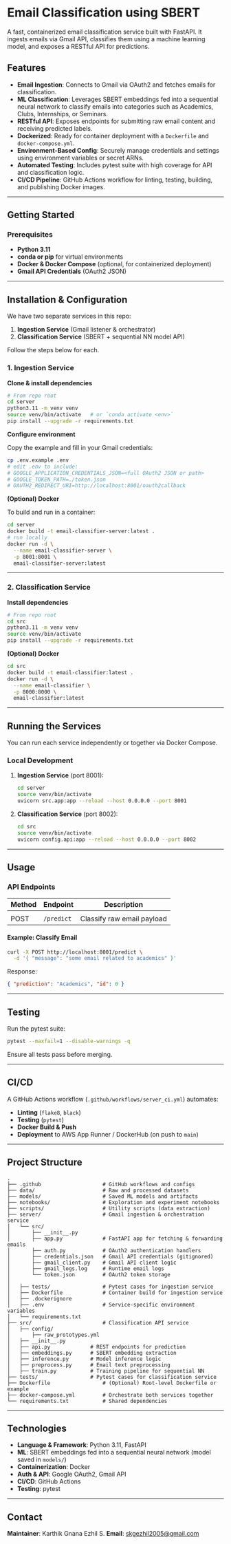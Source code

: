 # **Email Classification using SBERT**

A fast, containerized email classification service built with FastAPI. It ingests emails via Gmail API, classifies them using a machine learning model, and exposes a RESTful API for predictions.

## Features

* **Email Ingestion**: Connects to Gmail via OAuth2 and fetches emails for classification.
* **ML Classification**: Leverages SBERT embeddings fed into a sequential neural network to classify emails into categories such as Academics, Clubs, Internships, or Seminars.
* **RESTful API**: Exposes endpoints for submitting raw email content and receiving predicted labels.
* **Dockerized**: Ready for container deployment with a `Dockerfile` and `docker-compose.yml`.
* **Environment-Based Config**: Securely manage credentials and settings using environment variables or secret ARNs.
* **Automated Testing**: Includes pytest suite with high coverage for API and classification logic.
* **CI/CD Pipeline**: GitHub Actions workflow for linting, testing, building, and publishing Docker images.

---

## Getting Started

### Prerequisites

* **Python 3.11**
* **conda or pip** for virtual environments
* **Docker & Docker Compose** (optional, for containerized deployment)
* **Gmail API Credentials** (OAuth2 JSON)

---

## Installation & Configuration

We have two separate services in this repo:

1. **Ingestion Service** (Gmail listener & orchestrator)
2. **Classification Service** (SBERT + sequential NN model API)

Follow the steps below for each.

### 1. Ingestion Service

**Clone & install dependencies**

```bash
# From repo root
cd server
python3.11 -m venv venv
source venv/bin/activate   # or `conda activate <env>`
pip install --upgrade -r requirements.txt
```

**Configure environment**

Copy the example and fill in your Gmail credentials:

```bash
cp .env.example .env
# edit .env to include:
# GOOGLE_APPLICATION_CREDENTIALS_JSON=<full OAuth2 JSON or path>
# GOOGLE_TOKEN_PATH=./token.json
# OAUTH2_REDIRECT_URI=http://localhost:8001/oauth2callback
```

**(Optional) Docker**

To build and run in a container:

```bash
cd server
docker build -t email-classifier-server:latest .
# run locally
docker run -d \
  --name email-classifier-server \
  -p 8001:8001 \
  email-classifier-server:latest
```

---

### 2. Classification Service

**Install dependencies**

```bash
# From repo root
cd src
python3.11 -m venv venv
source venv/bin/activate
pip install --upgrade -r requirements.txt
```

**(Optional) Docker**

```bash
cd src
docker build -t email-classifier:latest .
docker run -d \
  --name email-classifier \
  -p 8000:8000 \
  email-classifier:latest
```

---

## Running the Services

You can run each service independently or together via Docker Compose.

### Local Development

1. **Ingestion Service** (port 8001):

   ```bash
   cd server
   source venv/bin/activate
   uvicorn src.app:app --reload --host 0.0.0.0 --port 8001
   ```

2. **Classification Service** (port 8002):

   ```bash
   cd src
   source venv/bin/activate
   uvicorn config.api:app --reload --host 0.0.0.0 --port 8002
   ```

---

## Usage

### API Endpoints

| Method | Endpoint   | Description                |
| ------ | ---------- | -------------------------- |
|        |            |                            |
| POST   | `/predict` | Classify raw email payload |

#### Example: Classify Email

```bash
curl -X POST http://localhost:8001/predict \
  -d '{ "message": "some email related to academics" }'
```

Response:

```json
{ "prediction": "Academics", "id": 0 }
```

---

## Testing

Run the pytest suite:

```bash
pytest --maxfail=1 --disable-warnings -q
```

Ensure all tests pass before merging.

---

## CI/CD

A GitHub Actions workflow (`.github/workflows/server_ci.yml`) automates:

* **Linting** (`flake8`, `black`)
* **Testing** (`pytest`)
* **Docker Build & Push**
* **Deployment** to AWS App Runner / DockerHub (on push to `main`)

---

## Project Structure

```
.
├── .github                    # GitHub workflows and configs
├── data/                      # Raw and processed datasets
├── models/                    # Saved ML models and artifacts
├── notebooks/                 # Exploration and experiment notebooks
├── scripts/                   # Utility scripts (data extraction)
├── server/                    # Gmail ingestion & orchestration service
│   └── src/
│       ├── __init__.py
│       ├── app.py             # FastAPI app for fetching & forwarding emails
│       ├── auth.py            # OAuth2 authentication handlers
│       ├── credentials.json   # Gmail API credentials (gitignored)
│       ├── gmail_client.py    # Gmail API client logic
│       ├── gmail_logs.log     # Runtime email logs
│       └── token.json         # OAuth2 token storage
│       
│   ├── tests/                 # Pytest cases for ingestion service
│   ├── Dockerfile             # Container build for ingestion service
│   ├── .dockerignore
│   ├── .env                   # Service-specific environment variables
│   └── requirements.txt
├── src/                       # Classification API service
│   ├── config/
│       ├── raw_prototypes.yml
│   ├── __init__.py
│   ├── api.py             # REST endpoints for prediction
│   ├── embeddings.py      # SBERT embedding extraction
│   ├── inference.py       # Model inference logic
│   ├── preprocess.py      # Email text preprocessing
│   ├── train.py           # Training pipeline for sequential NN
├── tests/                 # Pytest cases for classification service
├── Dockerfile                 # (Optional) Root-level Dockerfile or example
├── docker-compose.yml         # Orchestrate both services together
└── requirements.txt           # Shared dependencies
```

---

## Technologies

* **Language & Framework**: Python 3.11, FastAPI
* **ML**: SBERT embeddings fed into a sequential neural network (model saved in `models/`)
* **Containerization**: Docker
* **Auth & API**: Google OAuth2, Gmail API
* **CI/CD**: GitHub Actions
* **Testing**: pytest

---

## Contact

**Maintainer**: Karthik Gnana Ezhil S.
**Email**: [skgezhil2005@gmail.com](mailto:skgezhil2005@gmail.com)
